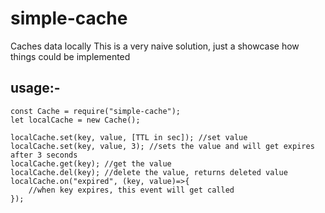# simple-cache
Caches data locally
This is a very naive solution, just a showcase how things could be implemented

## usage:-
```
const Cache = require("simple-cache");
let localCache = new Cache();

localCache.set(key, value, [TTL in sec]); //set value
localCache.set(key, value, 3); //sets the value and will get expires after 3 seconds
localCache.get(key); //get the value
localCache.del(key); //delete the value, returns deleted value
localCache.on("expired", (key, value)=>{
    //when key expires, this event will get called
});
```



